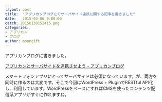 ```yaml
---
layout: post
title:  "アプリカンブログにてサーバサイド連携に関する記事を書きました"
date:   2015-03-06 9:00:00
catch: 20150130152415.png
categories:
- アプリカン
- ブログ
author: moongift
---
```


アプリカンブログに書きました。

[アプリカンとサーバサイドを連携させよう - アプリカンブログ](http://tech-blog.applican.com/entry/2015/03/05/120000)

スマートフォンアプリにとってサーバサイドは必須になっています。が、両方を同時に作るのは大変です。そこで今回はWordPress + PluginでRESTful API化し、利用しています。WordPressをベースにすればCMSを使ったコンテンツ配信系アプリがすぐに作れますね。

